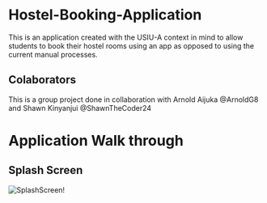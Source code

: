 # Hostel-Booking-Application
This is an application created with the USIU-A context in mind to allow students to book their hostel rooms using an app as opposed to using the current manual processes. 

## Colaborators
This is a group project done in collaboration with Arnold Aijuka @ArnoldG8 and Shawn Kinyanjui @ShawnTheCoder24

# Application Walk through
## Splash Screen
![SplashScreen!](spashscreen.png)
